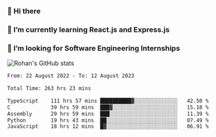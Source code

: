 ### 👋 Hi there 

<!--
**rohznmdev/rohznmdev** is a ✨ _special_ ✨ repository because its `README.md` (this file) appears on your GitHub profile.

Here are some ideas to get you started:

- 🔭 I’m currently working on ...
- 🌱 I’m currently learning Ruby and Ruby on Rails
- 👯 I’m looking to collaborate on ...
- 🤔 I’m looking for help with ...
- 💬 Ask me about ...
- 📫 How to reach me: ...
- 😄 Pronouns: ...
- ⚡ Fun fact: ...
-->
### 🌱 I’m currently learning React.js and Express.js
### 🤔 I’m looking for Software Engineering Internships
![Rohan's GitHub stats](https://github-readme-stats.vercel.app/api?username=rohznmdev&theme=dark&show_icons=true)

<!--START_SECTION:waka-->

```txt
From: 22 August 2022 - To: 12 August 2023

Total Time: 263 hrs 23 mins

TypeScript    111 hrs 57 mins ██████████▓░░░░░░░░░░░░░░   42.50 %
C             39 hrs 59 mins  ███▓░░░░░░░░░░░░░░░░░░░░░   15.18 %
Assembly      29 hrs 59 mins  ███░░░░░░░░░░░░░░░░░░░░░░   11.39 %
Python        19 hrs 43 mins  ██░░░░░░░░░░░░░░░░░░░░░░░   07.49 %
JavaScript    18 hrs 12 mins  █▓░░░░░░░░░░░░░░░░░░░░░░░   06.91 %
```

<!--END_SECTION:waka-->
